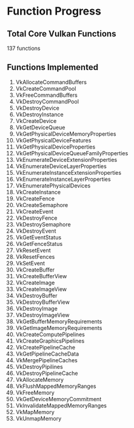 Function Progress
=======

Total Core Vulkan Functions
-----------
137 functions

Functions Implemented
-----------
1. VkAllocateCommandBuffers
2. VkCreateCommandPool
3. VkFreeCommandBuffers
4. VkDestroyCommandPool
5. VkDestroyDevice
6. VkDestroyInstance
7. VkCreateDevice
8. VkGetDeviceQueue
9. VkGetPhysicalDeviceMemoryProperties
10. VkGetPhysicalDeviceFeatures
11. VkGetPhysicalDeviceProperties
12. VkGetPhysicalDeviceQueueFamilyProperties
13. VkEnumerateDeviceExtensionProperties
14. VkEnumerateDeviceLayerProperties
15. VkEnumerateInstanceExtensionProperties
16. VkEnumerateInstanceLayerProperties
17. VkEnumeratePhysicalDevices
18. VkCreateInstance
19. VkCreateFence
20. VkCreateSemaphore
21. VkCreateEvent
22. VkDestroyFence
23. VkDestroySemaphore
24. VkDestroyEvent
25. VkGetEventStatus
26. VkGetFenceStatus
27. VkResetEvent
28. VkResetFences
29. VkSetEvent
30. VkCreateBuffer
31. VkCreateBufferView
32. VkCreateImage
33. VkCreateImageView
34. VkDestroyBuffer
35. VkDestroyBufferView
36. VkDestroyImage
37. VkDestroyImageView
38. VkGetBufferMemoryRequirements
39. VkGetImageMemoryRequirements
40. VkCreateComputePipelines
41. VkCreateGraphicsPipelines
42. VkCreatePipelineCache
43. VkGetPipelineCacheData
44. VkMergePipelineCaches
45. VkDestroyPipilines
46. VkDestroyPipelineCache
47. VkAllocateMemory
48. VkFlushMappedMemoryRanges
49. VkFreeMemory
50. VkGetDeviceMemoryCommitment
51. VkInvalidateMappedMemoryRanges
52. VkMapMemory
53. VkUnmapMemory